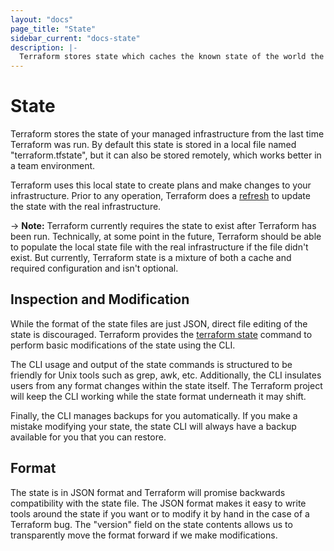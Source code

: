 ```yaml
---
layout: "docs"
page_title: "State"
sidebar_current: "docs-state"
description: |-
  Terraform stores state which caches the known state of the world the last time Terraform ran.
---
```


# State

Terraform stores the state of your managed infrastructure from the last
time Terraform was run. By default this state is stored in a local file
named "terraform.tfstate", but it can also be stored remotely, which works
better in a team environment.

Terraform uses this local state to create plans and make changes to your
infrastructure. Prior to any operation, Terraform does a
[refresh](/docs/commands/refresh.html) to update the state with the
real infrastructure.

-> **Note:** Terraform currently requires the state to exist after Terraform
has been run. Technically,
at some point in the future, Terraform should be able to populate the local
state file with the real infrastructure if the file didn't exist. But currently,
Terraform state is a mixture of both a cache and required configuration and
isn't optional.

## Inspection and Modification

While the format of the state files are just JSON, direct file editing
of the state is discouraged. Terraform provides the
[terraform state](/docs/commands/state/index.html) command to perform
basic modifications of the state using the CLI.

The CLI usage and output of the state commands is structured to be
friendly for Unix tools such as grep, awk, etc. Additionally, the CLI
insulates users from any format changes within the state itself. The Terraform
project will keep the CLI working while the state format underneath it may
shift.

Finally, the CLI manages backups for you automatically. If you make a mistake
modifying your state, the state CLI will always have a backup available for
you that you can restore.

## Format

The state is in JSON format and Terraform will promise backwards compatibility
with the state file. The JSON format makes it easy to write tools around the
state if you want or to modify it by hand in the case of a Terraform bug.
The "version" field on the state contents allows us to transparently move
the format forward if we make modifications.

